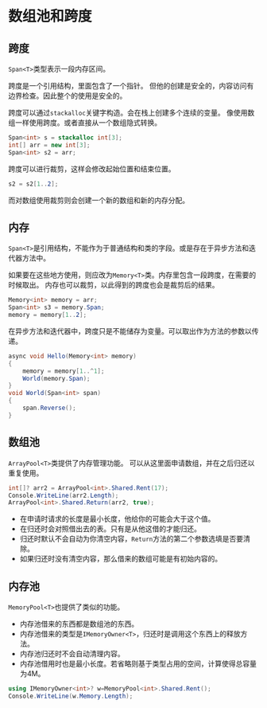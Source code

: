 ﻿# 数组池和跨度

## 跨度

`Span<T>`类型表示一段内存区间。

跨度是一个引用结构，里面包含了一个指针。
但他的创建是安全的，内容访问有边界检查。因此整个的使用是安全的。

跨度可以通过`stackalloc`关键字构造。会在栈上创建多个连续的变量。
像使用数组一样使用跨度。或者直接从一个数组隐式转换。

```csharp
Span<int> s = stackalloc int[3];
int[] arr = new int[3];
Span<int> s2 = arr;
```

跨度可以进行裁剪，这样会修改起始位置和结束位置。

```csharp
s2 = s2[1..2];
```

而对数组使用裁剪则会创建一个新的数组和新的内存分配。

## 内存

`Span<T>`是引用结构，不能作为于普通结构和类的字段。或是存在于异步方法和迭代器方法中。

如果要在这些地方使用，则应改为`Memory<T>`类。内存里包含一段跨度，在需要的时候取出。
内存也可以裁剪，以此得到的跨度也会是裁剪后的结果。

```csharp
Memory<int> memory = arr;
Span<int> s3 = memory.Span;
memory = memory[1..2];
```

在异步方法和迭代器中，跨度只是不能储存为变量。可以取出作为方法的参数以传递。

```csharp
async void Hello(Memory<int> memory)
{
	memory = memory[1..^1];
	World(memory.Span);
}
void World(Span<int> span)
{
	span.Reverse();
}
```

## 数组池

`ArrayPool<T>`类提供了内存管理功能。
可以从这里面申请数组，并在之后归还以重复使用。

```csharp
int[]? arr2 = ArrayPool<int>.Shared.Rent(17);
Console.WriteLine(arr2.Length);
ArrayPool<int>.Shared.Return(arr2, true);
```

- 在申请时请求的长度是最小长度，他给你的可能会大于这个值。
- 在归还时会对照借出去的表。只有是从他这借的才能归还。
- 归还时默认不会自动为你清空内容，`Return`方法的第二个参数选填是否要清除。
- 如果归还时没有清空内容，那么借来的数组可能是有初始内容的。

## 内存池

`MemoryPool<T>`也提供了类似的功能。

- 内存池借来的东西都是数组池的东西。
- 内存池借来的类型是`IMemoryOwner<T>`，归还时是调用这个东西上的释放方法。
- 内存池归还时不会自动清理内容。
- 内存池借用时也是最小长度。若省略则基于类型占用的空间，计算使得总容量为4M。

```csharp
using IMemoryOwner<int>? w=MemoryPool<int>.Shared.Rent();
Console.WriteLine(w.Memory.Length); 
```





